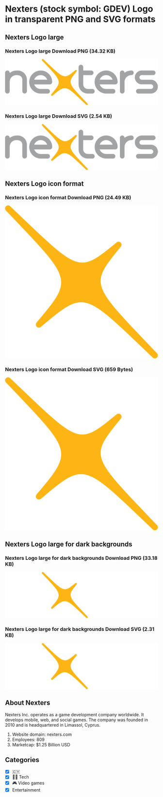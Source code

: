 # Nexters (stock symbol: GDEV) Logo in transparent PNG and SVG formats

## Nexters Logo large

### Nexters Logo large Download PNG (34.32 KB)

![Nexters Logo large Download PNG (34.32 KB)](/img/orig/GDEV_BIG-f92091e4.png)

### Nexters Logo large Download SVG (2.54 KB)

![Nexters Logo large Download SVG (2.54 KB)](/img/orig/GDEV_BIG-afb77a57.svg)

## Nexters Logo icon format

### Nexters Logo icon format Download PNG (24.49 KB)

![Nexters Logo icon format Download PNG (24.49 KB)](/img/orig/GDEV-5dbaf227.png)

### Nexters Logo icon format Download SVG (659 Bytes)

![Nexters Logo icon format Download SVG (659 Bytes)](/img/orig/GDEV-e5296fe6.svg)

## Nexters Logo large for dark backgrounds

### Nexters Logo large for dark backgrounds Download PNG (33.18 KB)

![Nexters Logo large for dark backgrounds Download PNG (33.18 KB)](/img/orig/GDEV_BIG.D-93903136.png)

### Nexters Logo large for dark backgrounds Download SVG (2.31 KB)

![Nexters Logo large for dark backgrounds Download SVG (2.31 KB)](/img/orig/GDEV_BIG.D-06765c2a.svg)

## About Nexters

Nexters Inc. operates as a game development company worldwide. It develops mobile, web, and social games. The company was founded in 2010 and is headquartered in Limassol, Cyprus.

1. Website domain: nexters.com
2. Employees: 809
3. Marketcap: $1.25 Billion USD


## Categories
- [x] 🇨🇾
- [x] 👩‍💻 Tech
- [x] 🎮 Video games
- [x] Entertainment

